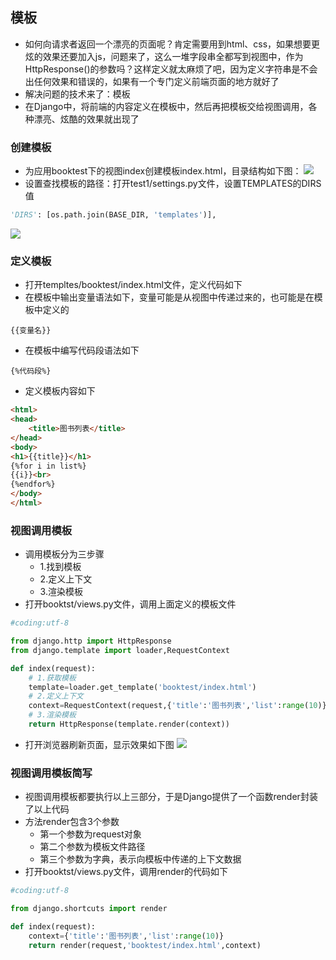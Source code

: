 ## 模板
- 如何向请求者返回一个漂亮的页面呢？肯定需要用到html、css，如果想要更炫的效果还要加入js，问题来了，这么一堆字段串全都写到视图中，作为HttpResponse()的参数吗？这样定义就太麻烦了吧，因为定义字符串是不会出任何效果和错误的，如果有一个专门定义前端页面的地方就好了
- 解决问题的技术来了：模板
- 在Django中，将前端的内容定义在模板中，然后再把模板交给视图调用，各种漂亮、炫酷的效果就出现了

### 创建模板
- 为应用booktest下的视图index创建模板index.html，目录结构如下图：
![](./images/p7_1.png)
- 设置查找模板的路径：打开test1/settings.py文件，设置TEMPLATES的DIRS值
```python
'DIRS': [os.path.join(BASE_DIR, 'templates')],
```
![](./images/p7_2.png)

### 定义模板
- 打开templtes/booktest/index.html文件，定义代码如下
- 在模板中输出变量语法如下，变量可能是从视图中传递过来的，也可能是在模板中定义的
```
{{变量名}}
```
- 在模板中编写代码段语法如下
```
{%代码段%}
```
- 定义模板内容如下
```html
<html>
<head>
    <title>图书列表</title>
</head>
<body>
<h1>{{title}}</h1>
{%for i in list%}
{{i}}<br>
{%endfor%}
</body>
</html>
```

### 视图调用模板
- 调用模板分为三步骤
    - 1.找到模板
    - 2.定义上下文
    - 3.渲染模板
- 打开booktst/views.py文件，调用上面定义的模板文件
```python
#coding:utf-8

from django.http import HttpResponse
from django.template import loader,RequestContext

def index(request):
    # 1.获取模板
    template=loader.get_template('booktest/index.html')
    # 2.定义上下文
    context=RequestContext(request,{'title':'图书列表','list':range(10)})
    # 3.渲染模板
    return HttpResponse(template.render(context))
```
- 打开浏览器刷新页面，显示效果如下图
![](./images/p7_3.png)

### 视图调用模板简写
- 视图调用模板都要执行以上三部分，于是Django提供了一个函数render封装了以上代码
- 方法render包含3个参数
    - 第一个参数为request对象
    - 第二个参数为模板文件路径
    - 第三个参数为字典，表示向模板中传递的上下文数据
- 打开booktst/views.py文件，调用render的代码如下
```python
#coding:utf-8

from django.shortcuts import render

def index(request):
    context={'title':'图书列表','list':range(10)}
    return render(request,'booktest/index.html',context)
```